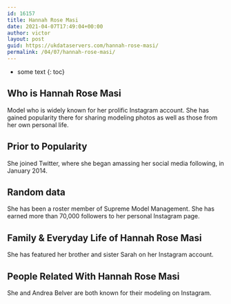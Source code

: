 ```yaml
---
id: 16157
title: Hannah Rose Masi
date: 2021-04-07T17:49:04+00:00
author: victor
layout: post
guid: https://ukdataservers.com/hannah-rose-masi/
permalink: /04/07/hannah-rose-masi/
---
```


* some text
{: toc}


## Who is Hannah Rose Masi



Model who is widely known for her prolific Instagram account. She has gained popularity there for sharing modeling photos as well as those from her own personal life.

                
                
                
## Prior to Popularity



She joined Twitter, where she began amassing her social media following, in January 2014.

                
                
                
## Random data



She has been a roster member of Supreme Model Management. She has earned more than 70,000 followers to her personal Instagram page.

                
                
                
## Family & Everyday Life of Hannah Rose Masi



She has featured her brother and sister Sarah on her Instagram account.

                
                
                
## People Related With Hannah Rose Masi



She and Andrea Belver are both known for their modeling on Instagram.

                
              
            
          
          
          